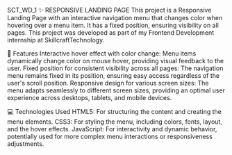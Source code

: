 SCT_WD_1
✨ RESPONSIVE LANDING PAGE
This project is a Responsive Landing Page with an interactive navigation menu that changes color when hovering over a menu item. It has a fixed position, ensuring visibility on all pages. This project was developed as part of my Frontend Development internship at SkillcraftTechnology.

🚀 Features
Interactive hover effect with color change: Menu items dynamically change color on mouse hover, providing visual feedback to the user.
Fixed position for consistent visibility across all pages: The navigation menu remains fixed in its position, ensuring easy access regardless of the user's scroll position.
Responsive design for various screen sizes: The menu adapts seamlessly to different screen sizes, providing an optimal user experience across desktops, tablets, and mobile devices.

💻 Technologies Used
HTML5: For structuring the content and creating the menu elements.
CSS3: For styling the menu, including colors, fonts, layout, and the hover effects.
JavaScript: For interactivity and dynamic behavior, potentially used for more complex menu interactions or responsiveness adjustments.
